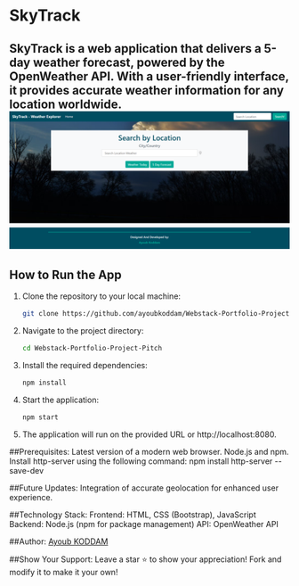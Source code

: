 # SkyTrack

**SkyTrack** is a web application that delivers a 5-day weather forecast, powered by the OpenWeather API. With a user-friendly interface, it provides accurate weather information for any location worldwide.
![SkyTrack](SkyTrack.png)
---

## **How to Run the App**

1. Clone the repository to your local machine:
   ```bash
   git clone https://github.com/ayoubkoddam/Webstack-Portfolio-Project-Pitch
   
2. Navigate to the project directory:
   ```bash
   cd Webstack-Portfolio-Project-Pitch

3. Install the required dependencies:
   ```bash
   npm install

4. Start the application:
   ```bash
   npm start

5. The application will run on the provided URL or http://localhost:8080.

##Prerequisites:
Latest version of a modern web browser.
Node.js and npm.
Install http-server using the following command:
npm install http-server --save-dev

##Future Updates:
Integration of accurate geolocation for enhanced user experience.

##Technology Stack:
Frontend: HTML, CSS (Bootstrap), JavaScript
Backend: Node.js (npm for package management)
API: OpenWeather API

##Author:
[Ayoub KODDAM](https://github.com/ayoubkoddam)

##Show Your Support:
Leave a star ⭐️ to show your appreciation!
Fork and modify it to make it your own!
